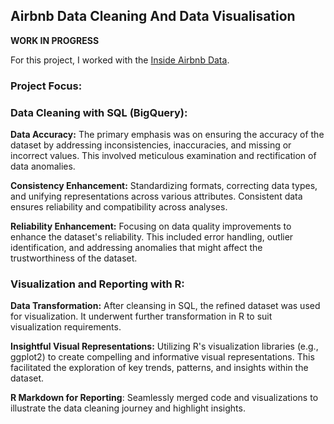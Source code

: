## Airbnb Data Cleaning And Data Visualisation

**WORK IN PROGRESS**

For this project, I worked with the [Inside Airbnb Data](http://insideairbnb.com/get-the-data).

### Project Focus:

### Data Cleaning with SQL (BigQuery):

**Data Accuracy:** The primary emphasis was on ensuring the accuracy of the dataset by addressing inconsistencies, inaccuracies, and missing or incorrect values. This involved meticulous examination and rectification of data anomalies.

**Consistency Enhancement:** Standardizing formats, correcting data types, and unifying representations across various attributes. Consistent data ensures reliability and compatibility across analyses.

**Reliability Enhancement:** Focusing on data quality improvements to enhance the dataset's reliability. This included error handling, outlier identification, and addressing anomalies that might affect the trustworthiness of the dataset.


### Visualization and Reporting with R:

**Data Transformation:** After cleansing in SQL, the refined dataset was used for visualization. It underwent further transformation in R to suit visualization requirements.

**Insightful Visual Representations:** Utilizing R's visualization libraries (e.g., ggplot2) to create compelling and informative visual representations. This facilitated the exploration of key trends, patterns, and insights within the dataset.

**R Markdown for Reporting**:  Seamlessly merged code and visualizations to illustrate the data cleaning journey and highlight insights.

